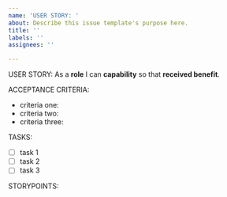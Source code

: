 ```yaml
---
name: 'USER STORY: '
about: Describe this issue template's purpose here.
title: ''
labels: ''
assignees: ''

---
```


USER STORY:
As a **role** I can **capability** so that **received benefit**.

ACCEPTANCE CRITERIA:
- criteria one:
- criteria two:
- criteria three:

TASKS:
- [ ] task 1
- [ ] task 2
- [ ] task 3

STORYPOINTS:
